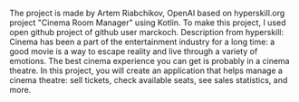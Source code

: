 The project is made by Artem Riabchikov, OpenAI based on hyperskill.org project "Cinema Room Manager" using Kotlin.
To make this project, I used open github project of github user marckoch.
Description from hyperskill: 
Cinema has been a part of the entertainment industry for a long time: a good movie is a way to escape reality and live through a variety of emotions.
The best cinema experience you can get is probably in a cinema theatre.
In this project, you will create an application that helps manage a cinema theatre: sell tickets, check available seats, see sales statistics, and more.
